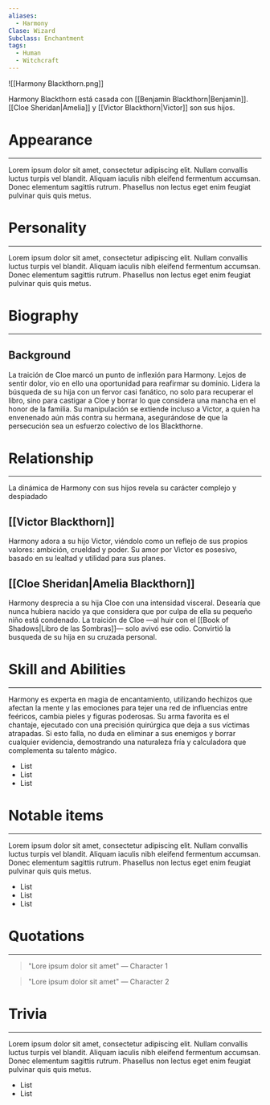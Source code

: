 ```yaml
---
aliases:
  - Harmony
Clase: Wizard
Subclass: Enchantment
tags:
  - Human
  - Witchcraft
---
```

![[Harmony Blackthorn.png]]

Harmony Blackthorn está casada con [[Benjamin Blackthorn|Benjamin]]. [[Cloe Sheridan|Amelia]] y [[Victor Blackthorn|Victor]] son sus hijos.
# Appearance
---

Lorem ipsum dolor sit amet, consectetur adipiscing elit. Nullam convallis luctus turpis vel blandit. Aliquam iaculis nibh eleifend fermentum accumsan. Donec elementum sagittis rutrum. Phasellus non lectus eget enim feugiat pulvinar quis quis metus.
# Personality
---

Lorem ipsum dolor sit amet, consectetur adipiscing elit. Nullam convallis luctus turpis vel blandit. Aliquam iaculis nibh eleifend fermentum accumsan. Donec elementum sagittis rutrum. Phasellus non lectus eget enim feugiat pulvinar quis quis metus.
# Biography
---
## Background

La traición de Cloe marcó un punto de inflexión para Harmony. Lejos de sentir dolor, vio en ello una oportunidad para reafirmar su dominio. Lidera la búsqueda de su hija con un fervor casi fanático, no solo para recuperar el libro, sino para castigar a Cloe y borrar lo que considera una mancha en el honor de la familia. Su manipulación se extiende incluso a Victor, a quien ha envenenado aún más contra su hermana, asegurándose de que la persecución sea un esfuerzo colectivo de los Blackthorne.
# Relationship
---
La dinámica de Harmony con sus hijos revela su carácter complejo y despiadado
## [[Victor Blackthorn]]

Harmony adora a su hijo Victor, viéndolo como un reflejo de sus propios valores: ambición, crueldad y poder. Su amor por Victor es posesivo, basado en su lealtad y utilidad para sus planes.
## [[Cloe Sheridan|Amelia Blackthorn]]

Harmony desprecia a su hija Cloe con una intensidad visceral. Desearía que nunca hubiera nacido ya que considera que por culpa de ella su pequeño niño está condenado. La traición de Cloe —al huir con el [[Book of Shadows|Libro de las Sombras]]— solo avivó ese odio. Convirtió la busqueda de su hija en su cruzada personal.
# Skill and Abilities
---
Harmony es experta en magia de encantamiento, utilizando hechizos que afectan la mente y las emociones para tejer una red de influencias entre feéricos, cambia pieles y figuras poderosas. Su arma favorita es el chantaje, ejecutado con una precisión quirúrgica que deja a sus víctimas atrapadas. Si esto falla, no duda en eliminar a sus enemigos y borrar cualquier evidencia, demostrando una naturaleza fría y calculadora que complementa su talento mágico.

- List
- List
- List
# Notable items
---
Lorem ipsum dolor sit amet, consectetur adipiscing elit. Nullam convallis luctus turpis vel blandit. Aliquam iaculis nibh eleifend fermentum accumsan. Donec elementum sagittis rutrum. Phasellus non lectus eget enim feugiat pulvinar quis quis metus.

- List
- List
- List
# Quotations
---
>"Lore ipsum dolor sit amet" — Character 1

>"Lore ipsum dolor sit amet" — Character 2

# Trivia
---
Lorem ipsum dolor sit amet, consectetur adipiscing elit. Nullam convallis luctus turpis vel blandit. Aliquam iaculis nibh eleifend fermentum accumsan. Donec elementum sagittis rutrum. Phasellus non lectus eget enim feugiat pulvinar quis quis metus.

- List
- List